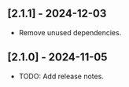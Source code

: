 ## [2.1.1] - 2024-12-03

- Remove unused dependencies.

## [2.1.0] - 2024-11-05

- TODO: Add release notes.